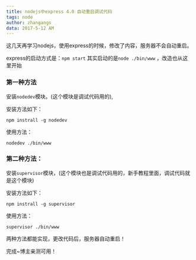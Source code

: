 ```yaml
---
title: nodejs中express 4.0 自动重启调试代码
tags: node
author: zhangangs
data: 2017-5-12 AM
---
```

这几天再学习nodejs，使用express的时候，修改了内容，服务器不会自动重启。

express的启动方式是：`npm start` 其实启动的是`node ./bin/www` ，改造也从这里开始

### 第一种方法

安装`nodedev`模块。(这个模块是调试代码用的),

安装方法如下：

```
npm instrall -g nodedev
```
使用方法：

```
nodedev ./bin/www
```

### 第二种方法：

安装`supervisor`模块，(这个模块也是调试代码用的，新手教程里面，调试代码就是这个模块)

安装方法如下：

```
npm instrall -g supervisor
```

使用方法：

```
supervisor ./bin/www
```

两种方法都能实现，更改代码后，服务器自动重启！

完成~博主亲测可用！